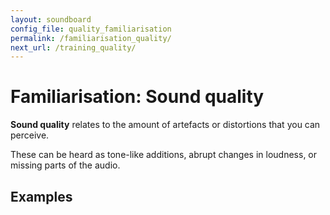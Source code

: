 ```yaml
---
layout: soundboard
config_file: quality_familiarisation
permalink: /familiarisation_quality/
next_url: /training_quality/
---
```


# Familiarisation: Sound quality

**Sound quality** relates to the amount of artefacts or distortions
that you can perceive.

These can be heard as tone-like additions, abrupt changes in loudness, or
missing parts of the audio.

## Examples
